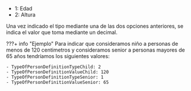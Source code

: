 - 1: Edad
- 2: Altura

Una vez indicado el tipo mediante una de las dos opciones anteriores, se indica el valor que toma mediante un decimal.

???+ info "Ejemplo"
    Para indicar que consideramos niño a personas de menos de 120 centimetros y consideramos senior a personas mayores de 65 años tendríamos los siguientes valores:

    - TypeOfPersonDefinitionTypeChild: 2
    - TypeOfPersonDefinitionValueChild: 120
    - TypeOfPersonDefinitionTypeSenior: 1
    - TypeOfPersonDefinitionValueSenior: 65
